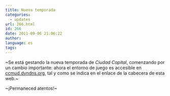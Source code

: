 ```yaml
---
title: Nueva temporada
categories:
  - updates
url: 266.html
id: 266
date: 2011-09-06 21:06:22
author:
language: es
tags:
---
```


~Se está gestando la nueva temporada de _Ciudad Capital_, comenzando por un cambio importante: ahora el entorno de juego es accesible en [ccmud.dyndns.org](telnet://ccmud.dyndns.org:23), tal y como se indica en el enlace de la cabecera de esta web.~

~¡Permaneced atentos!~
